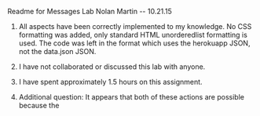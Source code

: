 Readme for Messages Lab
Nolan Martin -- 10.21.15

1. All aspects have been correctly implemented to my knowledge. No CSS formatting was added, only standard HTML unorderedlist formatting is used. The code was left in the format which uses the herokuapp JSON, not the data.json JSON.

2. I have not collaborated or discussed this lab with anyone.

3. I have spent approximately 1.5 hours on this assignment.

4. Additional question: It appears that both of these actions are possible because the <script> tag does not obey the same origin policy. Can't say I'm terribly confident but would love to learn the right answer.